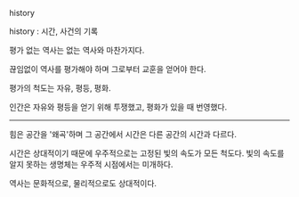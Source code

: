 
history

history
:   시간, 사건의 기록

평가 없는 역사는 없는 역사와 마찬가지다.

끊임없이 역사를  평가해야 하며 그로부터 교훈을 얻어야 한다.

평가의 척도는 자유, 평등, 평화.

인간은 자유와 평등을 얻기 위해 투쟁했고, 평화가 있을 때 번영했다.

---

힘은 공간을 '왜곡'하며 그 공간에서 시간은 다른 공간의 시간과 다르다.

시간은 상대적이기 때문에 우주적으로는 고정된 빛의 속도가 모든 척도다. 빛의 속도를 알지 못하는 생명체는 우주적 시점에서는 미개하다.

역사는 문화적으로, 물리적으로도 상대적이다.